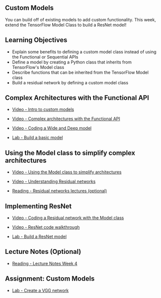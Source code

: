 ## Custom Models

You can build off of existing models to add custom functionality. This week, extend the TensorFlow Model Class to build a ResNet model!

## Learning Objectives

- Explain some benefits to defining a custom model class instead of using the Functional or Sequential APIs
- Define a model by creating a Python class that inherits from TensorFlow's Model class
- Describe functions that can be inherited from the TensorFlow Model class
- Build a residual network by defining a custom model class

## Complex Architectures with the Functional API

- [Video - Intro to custom models](https://www.coursera.org/learn/custom-models-layers-loss-functions-with-tensorflow/lecture/UG8U6/intro-to-custom-models)

- [Video - Complex architectures with the Functional API](https://www.coursera.org/learn/custom-models-layers-loss-functions-with-tensorflow/lecture/uyv8D/complex-architectures-with-the-functional-api)

- [Video - Coding a Wide and Deep model](https://www.coursera.org/learn/custom-models-layers-loss-functions-with-tensorflow/lecture/CumBB/coding-a-wide-and-deep-model)

- [Lab - Build a basic model](./Labs/C1_W4_Lab_1_basic-model.ipynb)

## Using the Model class to simplify complex architectures

- [Video - Using the Model class to simplify architectures](https://www.coursera.org/learn/custom-models-layers-loss-functions-with-tensorflow/lecture/mnJoQ/using-the-model-class-to-simplify-architectures)

- [Video - Understanding Residual networks](https://www.coursera.org/learn/custom-models-layers-loss-functions-with-tensorflow/lecture/Dv4Ub/understanding-residual-networks)

- [Reading - Residual networks lectures (optional)](https://www.coursera.org/lecture/convolutional-neural-networks/resnets-HAhz9)

## Implementing ResNet

- [Video - Coding a Residual network with the Model class](https://www.coursera.org/learn/custom-models-layers-loss-functions-with-tensorflow/lecture/33xkF/coding-a-residual-network-with-the-model-class)

- [Video - ResNet code walkthrough](https://www.coursera.org/learn/custom-models-layers-loss-functions-with-tensorflow/lecture/YI2hH/resnet-code-walkthrough)

- [Lab - Build a ResNet model](./Labs/C1_W4_Lab_2_resnet-example.ipynb)

## Lecture Notes (Optional)

- [Reading - Lecture Notes Week 4](./Readings/C1_W4.pdf)

## Assignment: Custom Models

- [Lab - Create a VGG network](./Labs/C1W4_Assignment.ipynb)